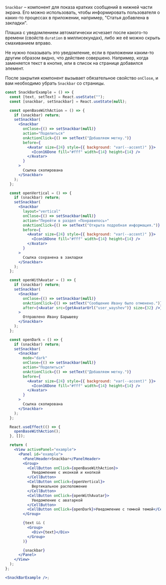 `Snackbar` – компонент для показа кратких сообщений в нижней части экрана. Его можно использовать, чтобы информировать пользователя о каких-то процессах в приложении, например, "Статья добавлена в закладки".

Плашка с уведомлением автоматически исчезает после какого-то времени (свойств `duration` в миллисекундах), либо же её можно скрыть смахиванием вправо.

Не нужно показывать это уведомление, если в приложении каким-то другим образом видно, что действие совершено. Например, когда заменяется текст в кнопке, или в список на странице добавился элемент.

После закрытия компонент вызывает обязательное свойство `onClose`, и вам необходимо убрать `Snackbar` со страницы.

```jsx
const SnackBarExample = () => {
  const [text, setText] = React.useState("");
  const [snackbar, setSnackbar] = React.useState(null);

  const openBaseWithAction = () => {
    if (snackbar) return;
    setSnackbar(
      <Snackbar
        onClose={() => setSnackbar(null)}
        action="Поделиться"
        onActionClick={() => setText("Добавляем метку.")}
        before={
          <Avatar size={24} style={{ background: "var(--accent)" }}>
            <Icon16Done fill="#fff" width={14} height={14} />
          </Avatar>
        }
      >
        Ссылка скопирована
      </Snackbar>
    );
  };

  const openVertical = () => {
    if (snackbar) return;
    setSnackbar(
      <Snackbar
        layout="vertical"
        onClose={() => setSnackbar(null)}
        action="Перейти в раздел «Понравилось»"
        onActionClick={() => setText("Открыта подробная информация.")}
        before={
          <Avatar size={24} style={{ background: "var(--accent)" }}>
            <Icon16Done fill="#fff" width={14} height={14} />
          </Avatar>
        }
      >
        Ссылка сохранена в закладки
      </Snackbar>
    );
  };

  const openWithAvatar = () => {
    if (snackbar) return;
    setSnackbar(
      <Snackbar
        onClose={() => setSnackbar(null)}
        onActionClick={() => setText("Сообщение Ивану было отменено.")}
        after={<Avatar src={getAvatarUrl("user_wayshev")} size={32} />}
      >
        Отправлено Ивану Барышеву
      </Snackbar>
    );
  };

  const openDark = () => {
    if (snackbar) return;
    setSnackbar(
      <Snackbar
        mode="dark"
        onClose={() => setSnackbar(null)}
        action="Поделиться"
        onActionClick={() => setText("Добавляем метку.")}
        before={
          <Avatar size={24} style={{ background: "var(--accent)" }}>
            <Icon16Done fill="#fff" width={14} height={14} />
          </Avatar>
        }
      >
        Ссылка скопирована
      </Snackbar>
    );
  };

  React.useEffect(() => {
    openBaseWithAction();
  }, []);

  return (
    <View activePanel="example">
      <Panel id="example">
        <PanelHeader>Snackbar</PanelHeader>
        <Group>
          <CellButton onClick={openBaseWithAction}>
            Уведомление с иконкой и кнопкой
          </CellButton>
          <CellButton onClick={openVertical}>
            Вертикальное расположение
          </CellButton>
          <CellButton onClick={openWithAvatar}>
            Уведомление с аватаркой
          </CellButton>
          <CellButton onClick={openDark}>Уведомление с темной темой</CellButton>
        </Group>

        {text && (
          <Group>
            <Div>{text}</Div>
          </Group>
        )}

        {snackbar}
      </Panel>
    </View>
  );
};

<SnackBarExample />;
```
